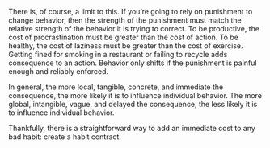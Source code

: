 There is, of course, a limit to this. If you’re going to rely on
punishment to change behavior, then the strength of the punishment
must match the relative strength of the behavior it is trying to correct.
To be productive, the cost of procrastination must be greater than the
cost of action. To be healthy, the cost of laziness must be greater than
the cost of exercise. Getting fined for smoking in a restaurant or failing
to recycle adds consequence to an action. Behavior only shifts if the
punishment is painful enough and reliably enforced.

In general, the more local, tangible, concrete, and immediate the
consequence, the more likely it is to influence individual behavior. The
more global, intangible, vague, and delayed the consequence, the less
likely it is to influence individual behavior.

Thankfully, there is a straightforward way to add an immediate cost
to any bad habit: create a habit contract.
